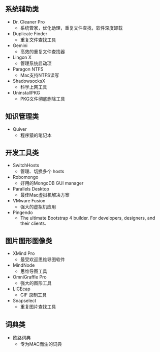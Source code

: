 ## 系统辅助类

* Dr. Cleaner Pro
    * 系统管家，优化助理，重复文件查找，软件深度卸载
* Duplicate Finder
    * 重复文件查找工具
* Gemini
    * 高效的重复文件查找器
* Lingon X
    * 管理系统启动项
* Paragon NTFS
    * Mac支持NTFS读写
* ShadowsocksX
    * 科学上网工具
* UninstallPKG
    * PKG文件彻底删除工具

## 知识管理类

* Quiver
    * 程序猿的笔记本

## 开发工具类

* SwitchHosts
    * 管理、切换多个 hosts
* Robomongo
    * 好用的MongoDB GUI manager
* Parallels Desktop
    * 最佳Mac虚拟机解决方案
* VMware Fusion
    * 强大的虚拟机应用
* Pingendo
    * The ultimate Bootstrap 4 builder. For developers, designers, and their clients.

## 图片图形图像类

* XMind Pro
    * 最受欢迎思维导图软件
* MindNode
    * 思维导图工具
* OmniGraffle Pro
    * 强大的图形工具
* LICEcap
    * GIF 录制工具
* Snapselect
    * 重复图片查找工具

## 词典类

* 欧路词典
    * 专为MAC而生的词典
